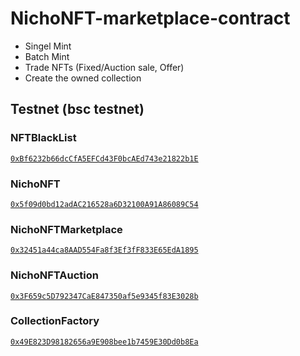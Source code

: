 ﻿# NichoNFT-marketplace-contract
 - Singel Mint
 - Batch Mint
 - Trade NFTs (Fixed/Auction sale, Offer)
 - Create the owned collection

## Testnet (bsc testnet)
### NFTBlackList 
[```0xBf6232b66dcCfA5EFCd43F0bcAEd743e21822b1E```](https://testnet.bscscan.com/address/0xBf6232b66dcCfA5EFCd43F0bcAEd743e21822b1E)
### NichoNFT 
[```0x5f09d0bd12adAC216528a6D32100A91A86089C54```](https://testnet.bscscan.com/address/0x5f09d0bd12adAC216528a6D32100A91A86089C54)
### NichoNFTMarketplace 
[```0x32451a44ca8AAD554Fa8f3Ef3fF833E65EdA1895```](https://testnet.bscscan.com/address/0x32451a44ca8AAD554Fa8f3Ef3fF833E65EdA1895)
### NichoNFTAuction 
[```0x3F659c5D792347CaE847350af5e9345f83E3028b```](https://testnet.bscscan.com/address/0x3F659c5D792347CaE847350af5e9345f83E3028b)
### CollectionFactory 
[```0x49E823D98182656a9E908bee1b7459E30Dd0b8Ea```](https://testnet.bscscan.com/address/0x49E823D98182656a9E908bee1b7459E30Dd0b8Ea)
